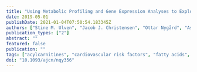 ```yaml
---
title: "Using Metabolic Profiling and Gene Expression Analyses to Explore Molecular Effects of Replacing Saturated Fat with Polyunsaturated Fat-a Randomized Controlled Dietary Intervention Study"
date: 2019-05-01
publishDate: 2021-01-04T07:50:54.183345Z
authors: ["Stine M. Ulven", "Jacob J. Christensen", "Ottar Nygård", "Asbjørn Svardal", "Lena Leder", "Inger Ottestad", "Vegard Lysne", "Johnny Laupsa-Borge", "Per Magne Ueland", "Øivind Midttun", "Klaus Meyer", "Adrian McCann", "Lene F. Andersen", "Kirsten B. Holven"]
publication_types: ["2"]
abstract: ""
featured: false
publication: ""
tags: ["acylcarnitines", "cardiovascular risk factors", "fatty acids", "gene expression", "lipoprotein subclasses", "metabolic profiling", "nutrition", "tryptophan"]
doi: "10.1093/ajcn/nqy356"
---
```


